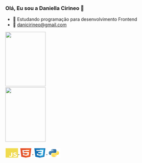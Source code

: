 ### Olá, Eu sou a Daniella Cirineo 👋

- 🌱 Estudando programação para desenvolvimento Frontend
- 📧 danicirineo@gmail.com

<div float="left">
  <a href="https://github.com/DaniCirineo">
  <img height="170em" width="50%" src="https://github-readme-stats.vercel.app/api?username=DaniCirineo&show_icons=true&theme=radical&include_all_commits=true&count_private=true"/>
  <img height="170em" width="50%" src="https://github-readme-stats.vercel.app/api/top-langs/?username=DaniCirineo&layout=compact&langs_count=7&theme=radical"/>
</div>

<div style="display: inline_block"><br>
  <img align="center" alt="Rafa-Js" height="30" width="40" src="https://raw.githubusercontent.com/devicons/devicon/master/icons/javascript/javascript-plain.svg">
  <img align="center" alt="Rafa-HTML" height="30" width="40" src="https://raw.githubusercontent.com/devicons/devicon/master/icons/html5/html5-original.svg">
  <img align="center" alt="Rafa-CSS" height="30" width="40" src="https://raw.githubusercontent.com/devicons/devicon/master/icons/css3/css3-original.svg">
  <img align="center" alt="Rafa-Python" height="30" width="40" src="https://raw.githubusercontent.com/devicons/devicon/master/icons/python/python-original.svg">
</div>
